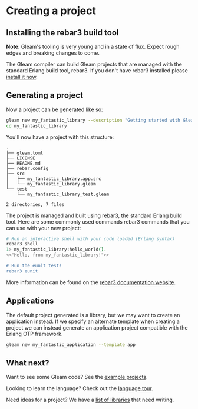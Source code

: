 # Creating a project

## Installing the rebar3 build tool

**Note**: Gleam's tooling is very young and in a state of flux. Expect rough
edges and breaking changes to come.

The Gleam compiler can build Gleam projects that are managed with the standard
Erlang build tool, rebar3. If you don't have rebar3 installed please [install
it now](https://www.rebar3.org/).

[rebar_gleam]: https://github.com/gleam-lang/rebar_gleam#installation

## Generating a project

Now a project can be generated like so:

```sh
gleam new my_fantastic_library --description "Getting started with Gleam!"
cd my_fantastic_library
```

You'll now have a project with this structure:

```
.
├── gleam.toml
├── LICENSE
├── README.md
├── rebar.config
├── src
│   ├── my_fantastic_library.app.src
│   └── my_fantastic_library.gleam
└── test
    └── my_fantastic_library_test.gleam

2 directories, 7 files
```

The project is managed and built using rebar3, the standard Erlang build tool.
Here are some commonly used commands rebar3 commands that you can use with
your new project:

```sh
# Run an interactive shell with your code loaded (Erlang syntax)
rebar3 shell
1> my_fantastic_library:hello_world().
<<"Hello, from my_fantastic_library!">>

# Run the eunit tests
rebar3 eunit
```

More information can be found on the [rebar3 documentation website](https://www.rebar3.org/docs).

## Applications

The default project generated is a library, but we may want to create an
application instead. If we specify an alternate template when creating a
project we can instead generate an application project compatible with the
Erlang OTP framework.

```sh
gleam new my_fantastic_application --template app
```


## What next?

Want to see some Gleam code? See the [example projects](./example-projects.html).

Looking to learn the language? Check out the [language tour](../tour).

Need ideas for a project? We have a [list of libraries][libraries] that need
writing.

[libraries]: https://github.com/gleam-lang/suggestions/issues?q=is%3Aopen+is%3Aissue+label%3Aarea%3Alibraries
